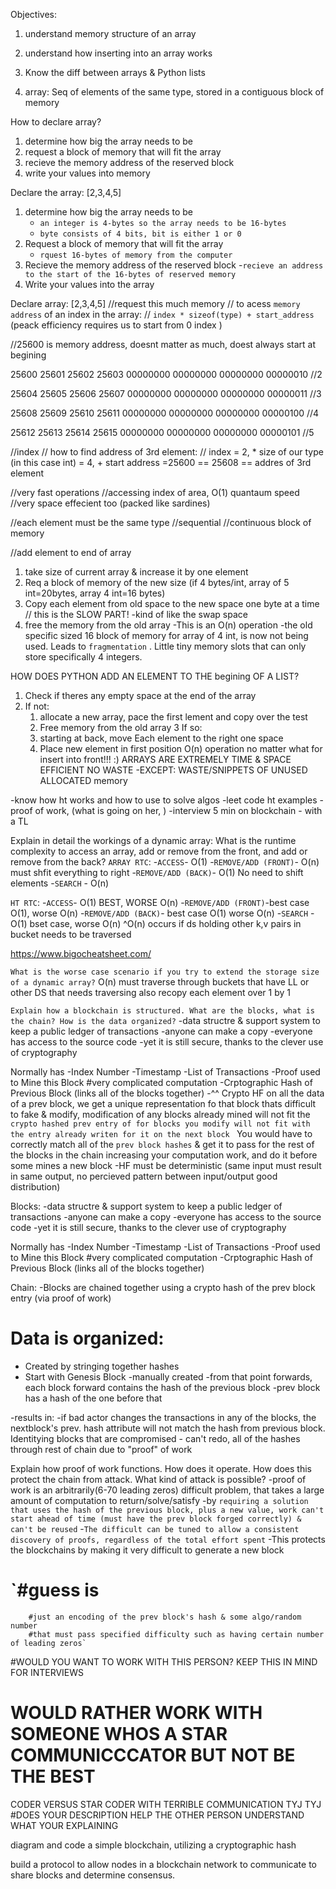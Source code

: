 Objectives:
1) understand memory structure of an array
2) understand how inserting into an array works
3) Know the diff between arrays & Python lists  

1) array:
    Seq of elements of the same type, stored in a contiguous block of memory

How to declare array?
1) determine how big the array needs to be 
2) request a block of memory that will fit the array 
3) recieve the memory address of the reserved block
4) write your values into memory

Declare the array: [2,3,4,5]

1. determine how big the array needs to be
    - `an integer is 4-bytes so the array needs to be 16-bytes`
    - `byte consists of 4 bits, bit is either 1 or 0`
2. Request a block of memory that will fit the array    
    - `rquest 16-bytes of memory from the computer`
3. Recieve the memory address of the reserved block 
    -`recieve an address to the start of the 16-bytes of reserved memory`
4. Write your values into the array 

Declare array: [2,3,4,5]
//request this much memory
// to acess  `memory address` of an index in the array:
// `index * sizeof(type) + start_address` (peack efficiency requires us to start from 0 index )

//25600 is memory address, doesnt matter as much, doest always start at begining 

25600       25601       25602        25603 
00000000    00000000    00000000    00000010    //2

25604         25605       25606        25607 
00000000    00000000    00000000    00000011    //3

25608       25609       25610        25611 
00000000    00000000    00000000    00000100    //4

25612         25613       25614        25615 
00000000    00000000    00000000    00000101    //5

//index 
// how to find address of 3rd element:
// index = 2, * size of our type (in this case int) = 4, + start address =25600  == 25608 == addres of 3rd element 

//very fast operations 
//accessing index of area, O(1) quantaum speed
//very space effecient too (packed like sardines)

//each element must be the same type 
//sequential
//continuous block of memory

//add element to end of array 
1. take size of current array & increase it by one element 
2. Req a block of memory of the new size (if 4 bytes/int, array of 5 int=20bytes, array 4 int=16 bytes)
3. Copy each element from old space to the new space one byte at a time // this is the SLOW PART! 
    -kind of like the swap space 
4. free the memory from the old array 
    -This is an O(n) operation 
    -the old specific sized 16 block of memory for array of 4 int, is now not being used. Leads to 
    `fragmentation` . Little tiny memory slots that can only store specifically 4 integers.

HOW DOES PYTHON ADD AN ELEMENT TO THE begining OF A LIST?
1. Check if theres any empty space at the end of the array 
2.  If not: 
    1) allocate a new array, pace the first lement and copy over the test
    2) Free memory from the old array 
3 If so: 
    1) starting at back, move Each element to the right one space 
    2) Place new element in first position 
    O(n) operation no matter what for insert into front!!! :) 
ARRAYS ARE EXTREMELY TIME & SPACE EFFICIENT NO WASTE
    -EXCEPT: WASTE/SNIPPETS OF UNUSED ALLOCATED memory

-know how ht works and how to use to solve algos
-leet code ht examples
-proof  of work, (what is going on her, )
-interview 5 min on blockchain - with a TL 


Explain in detail the workings of a dynamic array:
What is the runtime complexity to access an array, add or remove from the front, and add or remove from the back?
`ARRAY RTC`:
-`ACCESS`- O(1)
-`REMOVE/ADD (FRONT)`- O(n) must shfit everything to right 
-`REMOVE/ADD (BACK)`- O(1) No need to shift elements
-`SEARCH` - O(n)

`HT RTC`:
-`ACCESS`-  O(1) BEST, WORSE O(n)
-`REMOVE/ADD (FRONT)`-best case O(1), worse O(n)
-`REMOVE/ADD (BACK)`- best case O(1) worse O(n)
-`SEARCH` - O(1)  bset case, worse O(n)
^O(n) occurs if ds holding other k,v pairs in 
bucket needs to be traversed 


https://www.bigocheatsheet.com/


`What is the worse case scenario if you try to extend the storage size of a dynamic array?`
O(n) must traverse through buckets that have 
LL or other DS that needs traversing also recopy each element over 1 by 1

`Explain how a blockchain is structured. What are the blocks, what is the chain? How is the data organized?`
-data structre & support system to keep a public ledger of transactions
-anyone can make a copy
-everyone has access to the source code 
-yet it is still secure, thanks to the clever use of cryptography

Normally has 
-Index Number
-Timestamp 
-List of Transactions
-Proof used to Mine this Block #very complicated computation 
-Crptographic Hash of Previous Block (links all of the blocks together)
  -^^ Crypto HF on all the data of a prev block, we get a unique representation fo that block thats difficult to fake & modify,
  modification of any blocks already mined will not fit the `crypto hashed prev entry of for blocks you modify will not fit with the entry already writen for it on the next block ` You would have to correctly match all of the `prev block hashes` & get it to pass for the rest of the blocks in the chain increasing your computation work, and do it before some mines a new block 
  -HF must be deterministic (same input must result in same output, no percieved pattern between input/output good distribution)

Blocks: 
-data structre & support system to keep a public ledger of transactions
-anyone can make a copy
-everyone has access to the source code 
-yet it is still secure, thanks to the clever use of cryptography

Normally has 
-Index Number
-Timestamp 
-List of Transactions
-Proof used to Mine this Block #very complicated computation 
-Crptographic Hash of Previous Block (links all of the blocks together)

Chain:
-Blocks are chained together using a crypto hash of the prev
block entry (via proof of work)
# Data is organized:
- Created by stringing together hashes
- Start with Genesis Block 
    -manually created
    -from that point forwards, each block forward contains the hash of the previous block 
    -prev block has a hash of the one before that 

-results in:
    -if bad actor changes the transactions in any of the blocks, the nextblock's prev. hash attribute will not match 
    the hash from previous block. Identitying blocks that are compromised 
    - can't redo, all of the hashes through rest of chain due to "proof" of work


Explain how proof of work functions. How does it operate. How does this protect the chain from attack. What kind of attack is possible?
-proof of work is an arbitrarily(6-70 leading zeros) difficult problem, that takes a large amount of computation to return/solve/satisfy
-by `requiring a solution that uses the hash of the previous block, plus a new value, work can't start ahead of time (must have the prev block forged correctly) & can't be reused`
-`The difficult can be tuned to allow a consistent discovery of proofs, regardless of the total effort spent`
-This protects the blockchains by making it very difficult to generate a new block  
 
 # `#guess is 
        #just an encoding of the prev block's hash & some algo/random number
        #that must pass specified difficulty such as having certain number of leading zeros`

#WOULD YOU WANT TO WORK WITH THIS PERSON? KEEP THIS IN MIND FOR INTERVIEWS
# WOULD RATHER WORK WITH SOMEONE WHOS A STAR COMMUNICCCATOR  BUT NOT BE THE BEST
CODER VERSUS STAR CODER WITH TERRIBLE COMMUNICATION TYJ
TYJ 
#DOES YOUR DESCRIPTION HELP THE  OTHER PERSON UNDERSTAND WHAT YOUR EXPLAINING 

diagram and code a simple blockchain, utilizing a cryptographic hash

build a protocol to allow nodes in a blockchain network to communicate to share blocks and determine consensus.